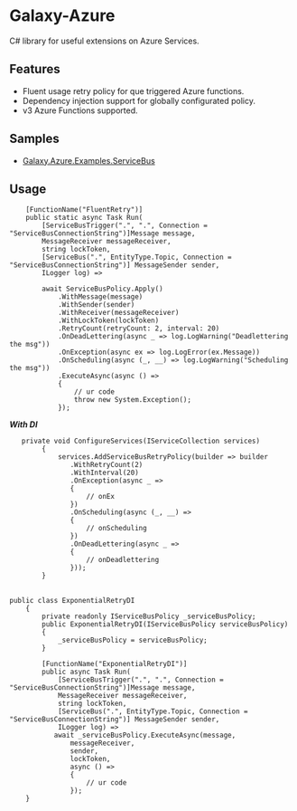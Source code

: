 
# Galaxy-Azure
C# library for useful extensions on Azure Services. 

##  Features

 - Fluent usage retry policy for que triggered Azure functions.
 - Dependency injection support for globally configurated policy.
 - v3 Azure Functions supported.

 ##  Samples
 

 - [Galaxy.Azure.Examples.ServiceBus](https://github.com/eyazici90/Galaxy-Azure/tree/master/samples/Galaxy.Azure.Examples.ServiceBus)

## Usage

        [FunctionName("FluentRetry")]
        public static async Task Run(
            [ServiceBusTrigger(".", ".", Connection = "ServiceBusConnectionString")]Message message,
            MessageReceiver messageReceiver, 
            string lockToken,
            [ServiceBus(".", EntityType.Topic, Connection = "ServiceBusConnectionString")] MessageSender sender,
            ILogger log) =>

            await ServiceBusPolicy.Apply()
                .WithMessage(message)
                .WithSender(sender)
                .WithReceiver(messageReceiver)
                .WithLockToken(lockToken)
                .RetryCount(retryCount: 2, interval: 20)
                .OnDeadLettering(async _ => log.LogWarning("Deadlettering the msg"))
                .OnException(async ex => log.LogError(ex.Message))
                .OnScheduling(async (_, __) => log.LogWarning("Scheduling the msg"))
                .ExecuteAsync(async () =>
                {
                    // ur code
                    throw new System.Exception();
                });

***With DI***

       private void ConfigureServices(IServiceCollection services)
            {
                services.AddServiceBusRetryPolicy(builder => builder
                   .WithRetryCount(2)
                   .WithInterval(20)
                   .OnException(async _ =>
                   {
                       // onEx
                   })
                   .OnScheduling(async (_, __) =>
                   {
                       // onScheduling
                   })
                   .OnDeadLettering(async _ =>
                   {
                       // onDeadlettering
                   }));
            }
## 
    public class ExponentialRetryDI
        {
            private readonly IServiceBusPolicy _serviceBusPolicy;
            public ExponentialRetryDI(IServiceBusPolicy serviceBusPolicy)
            {
                _serviceBusPolicy = serviceBusPolicy;
            }
    
            [FunctionName("ExponentialRetryDI")]
            public async Task Run(
                [ServiceBusTrigger(".", ".", Connection = "ServiceBusConnectionString")]Message message,
                MessageReceiver messageReceiver,
                string lockToken,
                [ServiceBus(".", EntityType.Topic, Connection = "ServiceBusConnectionString")] MessageSender sender,
                ILogger log) =>
               await _serviceBusPolicy.ExecuteAsync(message,
                   messageReceiver,
                   sender,
                   lockToken,
                   async () =>
                   {
                       // ur code 
                   });
        }
